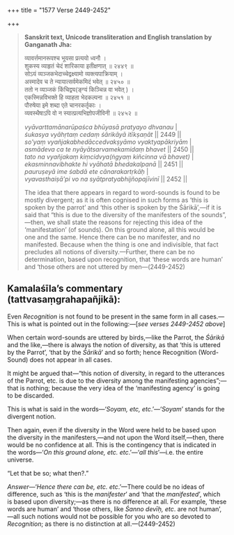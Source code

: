 +++
title = "1577 Verse 2449-2452"

+++
> **Sanskrit text, Unicode transliteration and English translation by Ganganath Jha:** 
>
> व्यावर्त्तमानरूपश्च भूयसा प्रत्ययो ध्वनौ ।  
> शुकस्य व्याहृतं चेदं शारिकाया इतीक्षणात् ॥ २४४९ ॥  
> सोऽयं व्यञ्जकभेदाच्चेद्वक्ष्यामो व्यक्त्यपाक्रियाम् ।  
> अस्मादेव च ते न्यायात्सर्वमेकमिदं भवेत् ॥ २४५० ॥  
> ततो न व्यञ्जकं किंचिद्व्य(ङ्ग्यं किञ्चिन्न वा भवेत् ) ।  
> एकस्मिन्नविभक्ते हि व्याहता भेदकल्पना ॥ २४५१ ॥  
> पौरुषेया इमे शब्दा एते चानरकर्तृकाः ।  
> व्यवस्थैषाऽपि वो न स्यात्प्रत्यभिज्ञोपजीविनी ॥ २४५२ ॥ 
>
> *vyāvarttamānarūpaśca bhūyasā pratyayo dhvanau* \|  
> *śukasya vyāhṛtaṃ cedaṃ śārikāyā itīkṣaṇāt* \|\| 2449 \|\|  
> *so'yaṃ vyañjakabhedāccedvakṣyāmo vyaktyapākriyām* \|  
> *asmādeva ca te nyāyātsarvamekamidaṃ bhavet* \|\| 2450 \|\|  
> *tato na vyañjakaṃ kiṃcidvya(ṅgyaṃ kiñcinna vā bhavet)* \|  
> *ekasminnavibhakte hi vyāhatā bhedakalpanā* \|\| 2451 \|\|  
> *pauruṣeyā ime śabdā ete cānarakartṛkāḥ* \|  
> *vyavasthaiṣā'pi vo na syātpratyabhijñopajīvinī* \|\| 2452 \|\| 
>
> The idea that there appears in regard to word-sounds is found to be mostly divergent; as it is often cognised in such forms as ‘this is spoken by the parrot’ and ‘this other is spoken by the Śārikā’,—if it is said that “this is due to the diversity of the manifesters of the sounds”,—then, we shall state the reasons for rejecting this idea of the ‘manifestation’ (of sounds). On this ground alone, all this would be one and the same. Hence there can be no manifester, and no manifested. Because when the thing is one and indivisible, that fact precludes all notions of diversity.—Further, there can be no determination, based upon recognition, that ‘these words are human’ and ‘those others are not uttered by men—(2449-2452)



## Kamalaśīla’s commentary (tattvasaṃgrahapañjikā):

Even *Recognition* is not found to be present in the same form in all cases.—This is what is pointed out in the following:—[*see verses 2449-2452 above*]

When certain word-sounds are uttered by birds,—like the Parrot, the *Śārikā* and the like,—there is always the notion of diversity, as that ‘this is uttered by the Parrot’, ‘that by the *Śārikā*’ and so forth; hence Recognition (Word-Sound) does not appear in all cases.

It might be argued that—“this notion of diversity, in regard to the utterances of the Parrot, etc. is due to the diversity among the manifesting agencies”;—that is nothing; because the very idea of the ‘manifesting agency’ is going to be discarded.

This is what is said in the words—‘*Soyam, etc, etc*.’—‘*Soyam*’ stands for the divergent notion.

Then again, even if the diversity in the Word were held to be based upon the diversity in the manifesters,—and not upon the Word itself,—then, there would be no confidence at all. This is the contingency that is indicated in the words—‘*On this ground alone, etc. etc*.’—‘*all this*’—i.e. the entire universe.

“Let that be so; what then?.”

*Answer*—‘*Hence there can be, etc. etc*.’—There could be no ideas of difference, such as ‘this is the *manifester*’ and ‘that the *manifested*’, which is based upon diversity;—as there is no difference at all. For example, ‘these words are human’ and ‘those others, like *Śanno devīḥ, etc*. are not human’,—all such notions would not be possible for you who are so devoted to *Recognition*; as there is no distinction at all.—(2449-2452)


